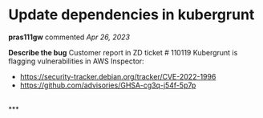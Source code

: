 # Update dependencies in kubergrunt

**pras111gw** commented *Apr 26, 2023*

<!--
  Have any questions? Check out the contributing docs at https://docs.gruntwork.io/guides/contributing/, or
  ask in this issue and a Gruntwork core maintainer will be happy to help :)
-->

**Describe the bug**
Customer report in ZD ticket # 110119
Kubergrunt is flagging vulnerabilities in AWS Inspector:

* https://security-tracker.debian.org/tracker/CVE-2022-1996
* https://github.com/advisories/GHSA-cg3q-j54f-5p7p 



<br />
***


